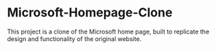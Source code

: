 # Microsoft-Homepage-Clone
This project is a clone of the Microsoft home page, built to replicate the design and functionality of the original website.
